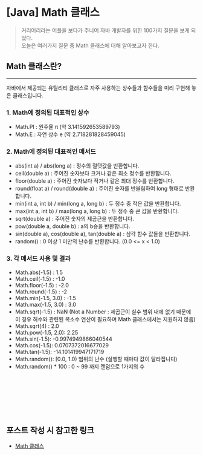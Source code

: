 # [Java] Math 클래스

> 커리어리라는 어플을 보다가 주니어 자바 개발자를 위한 100가지 질문을 보게 되었다.  
> 오늘은 여러가지 질문 중 Math 클래스에 대해 알아보고자 한다.  

## Math 클래스란?
***
자바에서 제공되는 유틸리티 클래스로 자주 사용하는 상수들과 함수들을 미리 구현해 놓은 클래스입니다.

### 1. Math에 정의된 대표적인 상수
- Math.PI : 원주율 π (약 3.141592653589793)
- Math.E : 자연 상수 e (약 2.718281828459045)

### 2. Math에 정의된 대표적인 메서드
- abs(int a) / abs(long a) : 정수의 절댓값을 반환합니다.
- ceil(double a) : 주어진 숫자보다 크거나 같은 최소 정수를 반환합니다.
- floor(double a) : 주어진 숫자보다 작거나 같은 최대 정수를 반환합니다.
- round(float a) / round(double a) : 주어진 숫자를 반올림하여 long 형태로 반환합니다.
- min(int a, int b) / min(long a, long b) : 두 정수 중 작은 값을 반환합니다.
- max(int a, int b) / max(long a, long b) : 두 정수 중 큰 값을 반환합니다.
- sqrt(double a) : 주어진 숫자의 제곱근을 반환합니다.
- pow(double a, double b) : a의 b승을 반환합니다.
- sin(double a), cos(double a), tan(double a) : 삼각 함수 값들을 반환합니다.
- random() : 0 이상 1 미만의 난수를 반환합니다. (0.0 <= x < 1.0)

### 3. 각 메서드 사용 및 결과
- Math.abs(-1.5) : 1.5
- Math.ceil(-1.5) : -1.0
- Math.floor(-1.5) : -2.0
- Math.round(-1.5) : -2
- Math.min(-1.5, 3.0) : -1.5
- Math.max(-1.5, 3.0) : 3.0
- Math.sqrt(-1.5) : NaN (Not a Number : 제곱근이 실수 범위 내에 없기 때문에 이 경우 허수와 관련된 복소수 연산이 필요하며 Math 클래스에서는 지원하지 않음)
- Math.sqrt(4) : 2.0
- Math.pow(-1.5, 2.0): 2.25
- Math.sin(-1.5): -0.9974949866040544
- Math.cos(-1.5): 0.0707372016677029
- Math.tan(-1.5): -14.101419947171719
- Math.random(): [0.0, 1.0) 범위의 난수 (실행할 때마다 값이 달라집니다)
- Math.random() * 100 : 0 ~ 99 까지 랜덤으로 1가지의 수



<div style="height: 100px;"></div>

## 포스트 작성 시 참고한 링크
- [Math 클래스](http://www.tcpschool.com/java/java_api_math)
